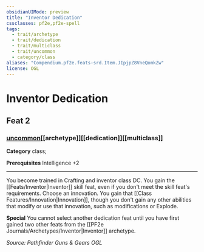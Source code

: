 ```yaml
---
obsidianUIMode: preview
title: "Inventor Dedication"
cssclasses: pf2e,pf2e-spell
tags:
  - trait/archetype
  - trait/dedication
  - trait/multiclass
  - trait/uncommon
  - category/class
aliases: "Compendium.pf2e.feats-srd.Item.JIpjpZ8VneQomkZw"
license: OGL
---
```

# Inventor Dedication
## Feat 2
### [uncommon](uncommon "Uncommon Rarity Trait")[[archetype]][[dedication]][[multiclass]]

**Category** class; 



**Prerequisites** Intelligence +2
* * *
You become trained in Crafting and inventor class DC. You gain the [[Feats/Inventor|Inventor]] skill feat, even if you don't meet the skill feat's requirements. Choose an innovation. You gain that [[Class Features/Innovation|Innovation]], though you don't gain any other abilities that modify or use that innovation, such as modifications or Explode.

**Special** You cannot select another dedication feat until you have first gained two other feats from the [[PF2e Journals/Archetypes/Inventor|Inventor]] archetype.

*Source: Pathfinder Guns & Gears*
*OGL*